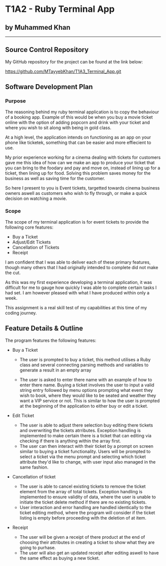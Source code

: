 # T1A2 - Ruby Terminal App
## by Muhammed Khan

---

## Source Control Repository

My GitHub repository for the project can be found at the link below:

https://github.com/MTayyebKhan/T1A3_Terminal_App.git

## Software Development Plan

### Purpose

The reasoning behind my ruby terminal application is to copy the behaviour of a booking app. Example of this would be when you buy a movie ticket online with the option of adding popcorn and drink with your ticket and where you wish to sit along with being in gold class.

At a high level, the application intends on functioning as an app on your phone like ticketek, something that can be easier and more effiecient to use.

My prior experience working for a cinema dealing with tickets for customers gave me this idea of how can we make an app to produce your ticket that you can bring to the foodary and pay and move on, instead of lining up for a ticket, then lining up for food. Solving this problem saves money for the business as well as saving time for the customer.

So here I present to you is Event tickets, targetted towards cinema business owners aswell as customers who wish to fly through, or make a quick decision on watching a movie.

### Scope

The scope of my terminal application is for event tickets to provide the following core features:
- Buy a Ticket
- Adjust/Edit Tickets
- Cancellation of Tickets
- Receipt

I am confident that I was able to deliver each of these primary features, though many others that I had originally intended to complete did not make the cut.

As this was my first experience developing a terminal application, it was difficult for me to gauge how quickly I was able to complete certain tasks I had set. I am however pleased with what I have produced within only a week.

This assignment is a real skill test of my capabilities at this time of my coding journey.

## Feature Details & Outline

The program features the following features:

- Buy a Ticket
  - The user is prompted to buy a ticket, this method utilises a Ruby class and several connecting parsing methods and variables to generate a result in an empty array
  
  - The user is asked to enter there name with an example of how to enter there name. Buying a ticket involves the user to input a valid string entry followed by menu options prompting what event they wish to book, where they would like to be seated and weather they want a VIP service or not. This is similar to how the user is prompted at the beginning of the application to either buy or edit a ticket.

- Edit Ticket
  - The user is able to adjust there selection buy editing there tickets and overwriting the tickets atrributes. Exception handling is implemented to make certain there is a ticket that can editing via checking if there is anything within the array first.
  - The user can then interact with their ticket by a prompt on screen similar to buying a ticket functionality. Users will be prompted to select a ticket via the menu prompt and selecting which ticket attribute they'd like to change, with user input also managed in the same fashion.
- Cancellation of ticket
  - The user is able to cancel existing tickets to remove the ticket element from the array of total tickets. Exception handling is implemented to ensure validity of data, where the user is unable to initiate the ticket delete method if there are no existing tickets.
  - User interaction and error handling are handled identically to the ticket editing method, where the program will consider if the ticket listing is empty before proceeding with the deletion of at item.

- Receipt 
  - The user will be given a receipt of there product at the end of choosing their attributes in creating a ticket to show what they are going to purhase.
  - The user will also get an updated receipt after editing aswell to have the same effect as buying a new ticket.